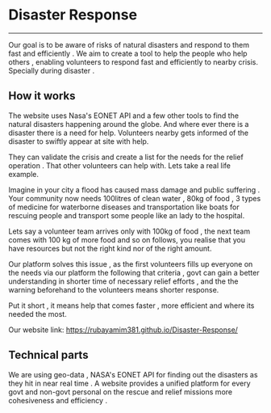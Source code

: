 # Disaster Response 

----

Our goal is to be aware of risks of natural disasters and respond to them fast and efficiently . We aim to create a tool to help the people who help others , enabling volunteers to respond fast and efficiently to nearby crisis. Specially during disaster .

## How it works

The website uses Nasa's EONET API and a few other tools to find the natural disasters happening around the globe. And where ever there is a disaster there is a need for help. Volunteers nearby gets informed of the disaster to swiftly appear at site with help.

They can validate the crisis and create a list for the needs for the relief operation . That other volunteers can help with. Lets take a real life example. 

Imagine in your city a flood has caused mass damage and public suffering . Your community now needs 100litres of clean water , 80kg of food , 3 types of medicine for waterborne diseases and transportation like boats for rescuing people and transport some people like an lady to the hospital. 

Lets say a volunteer team arrives only with 100kg of food , the next team comes with 100 kg of more food and so on follows, you realise that you have resources but not the right kind nor of the right amount.

Our platform solves this issue , as the first volunteers fills up everyone on the needs via our platform the following that criteria , govt can gain a better understanding in shorter time of necessary relief efforts , and the the warning beforehand to the volunteers means shorter response.

Put it short , it means help that comes faster , more efficient and where its needed the most.

Our website link: https://rubayamim381.github.io/Disaster-Response/ 

## Technical parts

We are using geo-data , NASA's EONET API for finding out the disasters as they hit in near real time . A website provides a unified platform for every govt and non-govt personal on the rescue and relief missions more cohesiveness and efficiency . 


